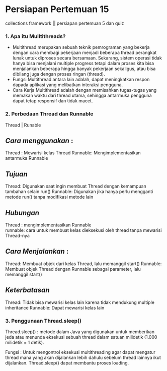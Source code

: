 # Persiapan Pertemuan 15
collections framework || persiapan pertemuan 5 dan quiz

### 1. Apa itu Mulltithreads?
- Multithread merupakan sebuah teknik pemrograman yang bekerja dengan cara membagi pekerjaan menjadi beberapa thread perangkat lunak untuk diproses secara bersamaan. Sekarang, sistem operasi tidak hanya bisa menjalani multiple progress tetapi dalam proses kita bisa menjalankan beberapa hingga banyak pekerjaan sekaligus, atau bisa dibilang juga dengan proses ringan (thread).
- Fungsi Multithread antara lain adalah, dapat meningkatkan respon dapada aplikasi yang melibatkan interaksi pengguna.
- Cara Kerja Multithread adalah dengan memisahkan tugas-tugas yang memakan waktu dari thread utama, sehingga antarmuka pengguna dapat tetap responsif dan tidak macet.

### 2. Perbedaan Thread dan Runnable
Thread | Runable
## *Cara menggunakan* :
Thread : Mewarisi kelas Thread 
Runnable: Mengimplementasikan antarmuka Runnable

## *Tujuan*	
Thread: Digunakan saat ingin membuat Thread dengan kemampuan tambahan selain run() 
Runnable: Digunakan jika hanya perlu mengganti metode run() tanpa modifikasi metode lain

## *Hubungan*
Thread : mengimplementasikan Runnable	
runnable: cara untuk membuat kelas dieksekusi oleh thread tanpa mewarisi Thread-nya

## *Cara Menjalankan*	: 
Thread: Membuat objek dari kelas Thread, lalu memanggil start() 
Runnable: Membuat objek Thread dengan Runnable sebagai parameter, lalu memanggil start()

## *Keterbatasan* 
Thread: Tidak bisa mewarisi kelas lain karena tidak mendukung multiple inheritance 
Runnable: Dapat mewarisi kelas lain 


### 3. Penggunaan Thread.sleep()
Thread.sleep() : metode dalam Java yang digunakan untuk memberikan jeda atau menunda eksekusi sebuah thread dalam satuan milidetik (1.000 milidetik = 1 detik).

Fungsi : Untuk mengontrol eksekusi multithreading agar dapat mengatur thread mana yang akan dijalankan lebih dahulu sebelum thread lainnya ikut dijalankan. 
Thread.sleep() dapat membantu proses loading.
